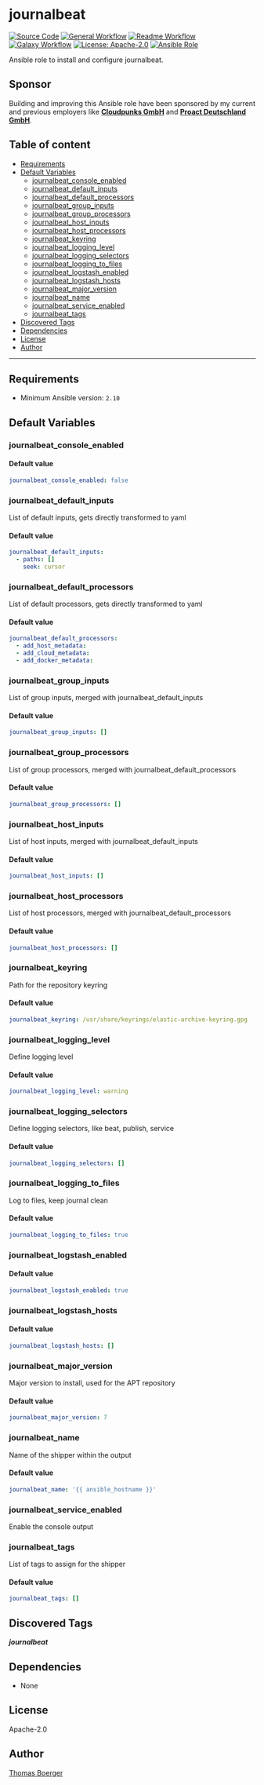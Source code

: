 # journalbeat

[![Source Code](https://img.shields.io/badge/github-source%20code-blue?logo=github&amp;logoColor=white)](https://github.com/rolehippie/journalbeat)
[![General Workflow](https://github.com/rolehippie/journalbeat/actions/workflows/general.yml/badge.svg)](https://github.com/rolehippie/journalbeat/actions/workflows/general.yml)
[![Readme Workflow](https://github.com/rolehippie/journalbeat/actions/workflows/readme.yml/badge.svg)](https://github.com/rolehippie/journalbeat/actions/workflows/readme.yml)
[![Galaxy Workflow](https://github.com/rolehippie/journalbeat/actions/workflows/galaxy.yml/badge.svg)](https://github.com/rolehippie/journalbeat/actions/workflows/galaxy.yml)
[![License: Apache-2.0](https://img.shields.io/github/license/rolehippie/journalbeat)](https://github.com/rolehippie/journalbeat/blob/master/LICENSE)
[![Ansible Role](https://img.shields.io/badge/role-rolehippie.journalbeat-blue)](https://galaxy.ansible.com/rolehippie/journalbeat)

Ansible role to install and configure journalbeat.

## Sponsor

Building and improving this Ansible role have been sponsored by my current and previous employers like **[Cloudpunks GmbH](https://cloudpunks.de)** and **[Proact Deutschland GmbH](https://www.proact.eu)**.

## Table of content

- [Requirements](#requirements)
- [Default Variables](#default-variables)
  - [journalbeat_console_enabled](#journalbeat_console_enabled)
  - [journalbeat_default_inputs](#journalbeat_default_inputs)
  - [journalbeat_default_processors](#journalbeat_default_processors)
  - [journalbeat_group_inputs](#journalbeat_group_inputs)
  - [journalbeat_group_processors](#journalbeat_group_processors)
  - [journalbeat_host_inputs](#journalbeat_host_inputs)
  - [journalbeat_host_processors](#journalbeat_host_processors)
  - [journalbeat_keyring](#journalbeat_keyring)
  - [journalbeat_logging_level](#journalbeat_logging_level)
  - [journalbeat_logging_selectors](#journalbeat_logging_selectors)
  - [journalbeat_logging_to_files](#journalbeat_logging_to_files)
  - [journalbeat_logstash_enabled](#journalbeat_logstash_enabled)
  - [journalbeat_logstash_hosts](#journalbeat_logstash_hosts)
  - [journalbeat_major_version](#journalbeat_major_version)
  - [journalbeat_name](#journalbeat_name)
  - [journalbeat_service_enabled](#journalbeat_service_enabled)
  - [journalbeat_tags](#journalbeat_tags)
- [Discovered Tags](#discovered-tags)
- [Dependencies](#dependencies)
- [License](#license)
- [Author](#author)

---

## Requirements

- Minimum Ansible version: `2.10`


## Default Variables

### journalbeat_console_enabled

#### Default value

```YAML
journalbeat_console_enabled: false
```

### journalbeat_default_inputs

List of default inputs, gets directly transformed to yaml

#### Default value

```YAML
journalbeat_default_inputs:
  - paths: []
    seek: cursor
```

### journalbeat_default_processors

List of default processors, gets directly transformed to yaml

#### Default value

```YAML
journalbeat_default_processors:
  - add_host_metadata:
  - add_cloud_metadata:
  - add_docker_metadata:
```

### journalbeat_group_inputs

List of group inputs, merged with journalbeat_default_inputs

#### Default value

```YAML
journalbeat_group_inputs: []
```

### journalbeat_group_processors

List of group processors, merged with journalbeat_default_processors

#### Default value

```YAML
journalbeat_group_processors: []
```

### journalbeat_host_inputs

List of host inputs, merged with journalbeat_default_inputs

#### Default value

```YAML
journalbeat_host_inputs: []
```

### journalbeat_host_processors

List of host processors, merged with journalbeat_default_processors

#### Default value

```YAML
journalbeat_host_processors: []
```

### journalbeat_keyring

Path for the repository keyring

#### Default value

```YAML
journalbeat_keyring: /usr/share/keyrings/elastic-archive-keyring.gpg
```

### journalbeat_logging_level

Define logging level

#### Default value

```YAML
journalbeat_logging_level: warning
```

### journalbeat_logging_selectors

Define logging selectors, like beat, publish, service

#### Default value

```YAML
journalbeat_logging_selectors: []
```

### journalbeat_logging_to_files

Log to files, keep journal clean

#### Default value

```YAML
journalbeat_logging_to_files: true
```

### journalbeat_logstash_enabled

#### Default value

```YAML
journalbeat_logstash_enabled: true
```

### journalbeat_logstash_hosts

#### Default value

```YAML
journalbeat_logstash_hosts: []
```

### journalbeat_major_version

Major version to install, used for the APT repository

#### Default value

```YAML
journalbeat_major_version: 7
```

### journalbeat_name

Name of the shipper within the output

#### Default value

```YAML
journalbeat_name: '{{ ansible_hostname }}'
```

### journalbeat_service_enabled

Enable the console output

### journalbeat_tags

List of tags to assign for the shipper

#### Default value

```YAML
journalbeat_tags: []
```

## Discovered Tags

**_journalbeat_**


## Dependencies

- None

## License

Apache-2.0

## Author

[Thomas Boerger](https://github.com/tboerger)
